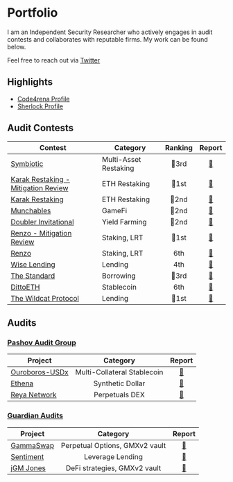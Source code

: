 # Portfolio

I am an Independent Security Researcher who actively engages in audit contests and collaborates with reputable firms. My work can be found below. 

Feel free to reach out via [Twitter](https://x.com/0xCiphky)

## Highlights
- [Code4rena Profile](https://code4rena.com/@0xCiphky)
- [Sherlock Profile](https://audits.sherlock.xyz/watson/0xCiphky)

## Audit Contests

| Contest | Category | Ranking | Report |
| - | - | :-: | :-: |
| [Symbiotic](https://cantina.xyz/competitions/8bab566e-a6d4-4c1b-9f28-71a94bfd1da2/leaderboard) | Multi-Asset Restaking | 🥉3rd | [📄]() |
| [Karak Restaking - Mitigation Review](https://code4rena.com/audits/2024-09-karak-restaking-mitigation-review) | ETH Restaking | 🥇1st | [📄](https://code4rena.com/audits/2024-09-karak-restaking-mitigation-review) |
| [Karak Restaking](https://code4rena.com/audits/2024-07-karak-restaking#top) | ETH Restaking | 🥈2nd | [📄](https://code4rena.com/reports/2024-07-karak-restaking) |
| [Munchables](https://code4rena.com/audits/2024-07-munchables#top) | GameFi | 🥈2nd | [📄](https://code4rena.com/reports/2024-07-munchables) |
| [Doubler Invitational](https://code4rena.com/audits/2024-06-doubler-invitational#top) | Yield Farming | 🥈2nd | [📄](https://code4rena.com/audits/2024-06-doubler-invitational#top)|
| [Renzo - Mitigation Review](https://code4rena.com/audits/2024-06-renzo-mitigation-review#top) | Staking, LRT | 🥇1st | [📄](https://code4rena.com/reports/2024-04-renzo#mitigation-review) |
| [Renzo](https://code4rena.com/audits/2024-04-renzo#top) | Staking, LRT | 6th | [📄](https://code4rena.com/reports/2024-04-renzo) |
| [Wise Lending](https://code4rena.com/audits/2024-02-wise-lending#top) | Lending | 4th | [📄](https://code4rena.com/reports/2024-02-wise-lending) |
| [The Standard](https://codehawks.cyfrin.io/c/2023-12-the-standard/results?lt=contest&page=1&sc=reward&sj=reward&t=leaderboard) | 	Borrowing | 🥉3rd | [📄](https://codehawks.cyfrin.io/c/2023-12-the-standard/results?lt=contest&page=1&sc=reward&sj=reward&t=report) |
| [DittoETH](https://codehawks.cyfrin.io/c/2023-09-ditto/results?lt=contest&page=1&sc=reward&sj=reward&t=leaderboard) | Stablecoin | 6th | [📄](https://codehawks.cyfrin.io/c/2023-09-ditto/results?lt=contest&page=1&sc=reward&sj=reward&t=report) |
| [The Wildcat Protocol](https://code4rena.com/audits/2023-10-the-wildcat-protocol#top) | Lending | 🥇1st | [📄](https://code4rena.com/reports/2023-10-wildcat) |

## Audits

### [Pashov Audit Group](https://x.com/PashovAuditGrp)

| Project | Category | Report |
| - | :-: | :-: |
| [Ouroboros-USDx](https://ouroboros.foundation/) | Multi-Collateral Stablecoin | [📄]() |
| [Ethena](https://ethena.fi/) | Synthetic Dollar | [📄](https://github.com/pashov/audits/blob/master/team/pdf/Ethena-security-review-August.pdf) |
| [Reya Network](https://reya.network/) | Perpetuals DEX | [📄](https://github.com/pashov/audits/blob/master/team/pdf/ReyaNetwork-security-review-June2.pdf) |

### [Guardian Audits](https://x.com/GuardianAudits)

| Project | Category | Report |
| - | :-: | :-: |
| [GammaSwap](https://gammaswap.com/) | Perpetual Options, GMXv2 vault | [📄]() |
| [Sentiment](https://www.sentiment.xyz/) |  Leverage Lending | [📄]() |
| [jGM Jones](https://www.jonesdao.io/) | DeFi strategies, GMXv2 vault | [📄]() |

